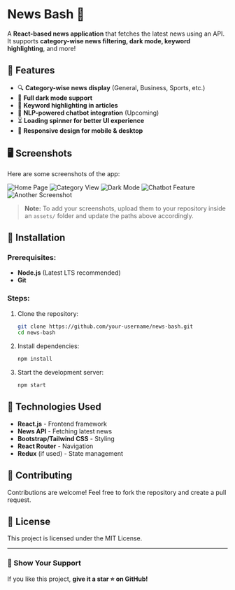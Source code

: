 # News Bash 📰

A **React-based news application** that fetches the latest news using an API. It supports **category-wise news filtering, dark mode, keyword highlighting**, and more!

## 📌 Features
- 🔍 **Category-wise news display** (General, Business, Sports, etc.)
- 🌙 **Full dark mode support**
- 📝 **Keyword highlighting in articles**
- 💬 **NLP-powered chatbot integration** (Upcoming)
- ⏳ **Loading spinner for better UI experience**
- 📱 **Responsive design for mobile & desktop**

## 🖥️ Screenshots

Here are some screenshots of the app:

![Home Page](assets/homepage.png)
![Category View](assets/category.png)
![Dark Mode](assets/darkmode.png)
![Chatbot Feature](assets/chatbot.png)
![Another Screenshot](assets/about.png)

> **Note:** To add your screenshots, upload them to your repository inside an `assets/` folder and update the paths above accordingly.

## 🚀 Installation

### Prerequisites:
- **Node.js** (Latest LTS recommended)
- **Git**

### Steps:
1. Clone the repository:
   ```sh
   git clone https://github.com/your-username/news-bash.git
   cd news-bash
   ```
2. Install dependencies:
   ```sh
   npm install
   ```
3. Start the development server:
   ```sh
   npm start
   ```

## 🔧 Technologies Used
- **React.js** - Frontend framework
- **News API** - Fetching latest news
- **Bootstrap/Tailwind CSS** - Styling
- **React Router** - Navigation
- **Redux** (if used) - State management

## 🤝 Contributing
Contributions are welcome! Feel free to fork the repository and create a pull request.

## 📜 License
This project is licensed under the MIT License.

---
### 🌟 Show Your Support
If you like this project, **give it a star ⭐ on GitHub!**

